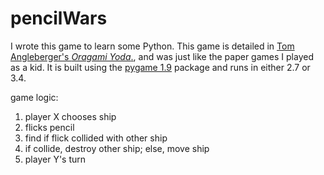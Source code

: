 # pencilWars
I wrote this game to learn some Python. This game is detailed in [Tom Angleberger's _Oragami Yoda_.](http://origamiyoda.com/), and was just like the paper games I played as a kid. It is built using the [pygame 1.9](http://www.pygame.org/) package and runs in either 2.7 or 3.4.

game logic:  
1. player X chooses ship  
2. flicks pencil  
3. find if flick collided with other ship  
4. if collide, destroy other ship; else, move ship  
5. player Y's turn  
